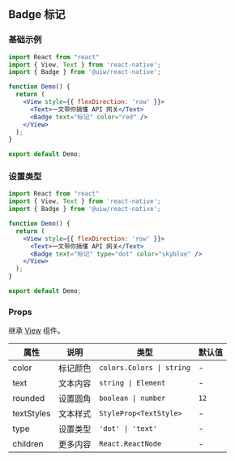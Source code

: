Badge 标记
---


### 基础示例


```jsx  mdx:preview
import React from "react"
import { View, Text } from 'react-native';
import { Badge } from '@uiw/react-native';

function Demo() {
  return (
    <View style={{ flexDirection: 'row' }}>
      <Text>一文带你搞懂 API 网关</Text>
      <Badge text="标记" color="red" />
    </View>
  );
}

export default Demo;

```
### 设置类型


```jsx  mdx:preview
import React from "react"
import { View, Text } from 'react-native';
import { Badge } from '@uiw/react-native';

function Demo() {
  return (
    <View style={{ flexDirection: 'row' }}>
      <Text>一文带你搞懂 API 网关</Text>
      <Badge text="标记" type="dot" color="skyblue" />
    </View>
  );
}

export default Demo;

```

### Props

继承 [View](https://facebook.github.io/react-native/docs/view#props) 组件。

| 属性 | 说明 | 类型 | 默认值 |
| --- | --- | --- | --- |
| color | 标记颜色 | `colors.Colors \| string` | - |
| text | 文本内容 | `string \| Element` | - |
| rounded | 设置圆角 | `boolean \| number` | `12` |
| textStyles | 文本样式 | `StyleProp<TextStyle>` | - |
| type | 设置类型 | `'dot' \| 'text'` | - |
| children | 更多内容 | `React.ReactNode` | - |
